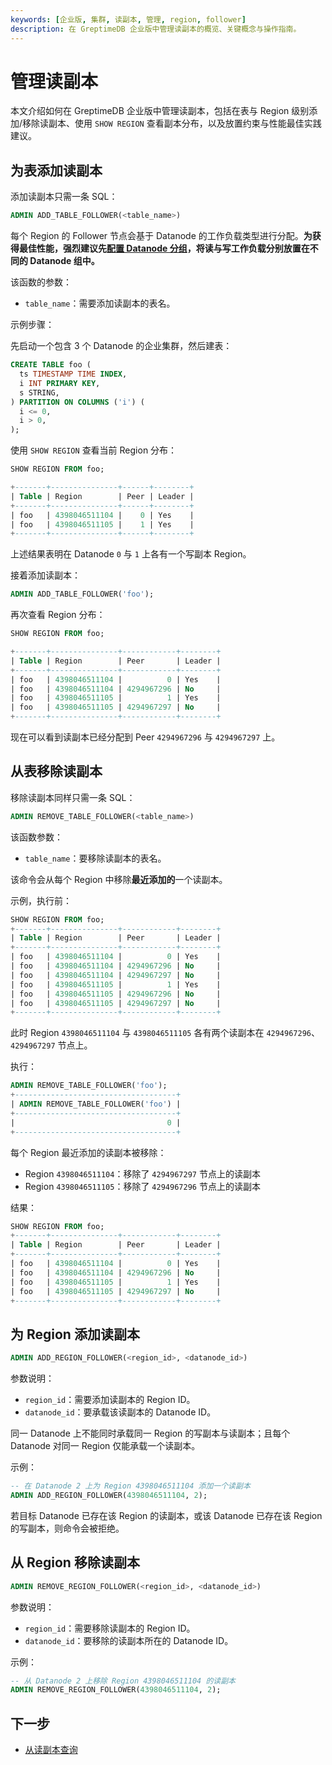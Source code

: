 ```yaml
---
keywords: [企业版, 集群, 读副本, 管理, region, follower]
description: 在 GreptimeDB 企业版中管理读副本的概览、关键概念与操作指南。
---
```


# 管理读副本

本文介绍如何在 GreptimeDB 企业版中管理读副本，包括在表与 Region 级别添加/移除读副本、使用 `SHOW REGION` 查看副本分布，以及放置约束与性能最佳实践建议。

## 为表添加读副本

添加读副本只需一条 SQL：

```sql
ADMIN ADD_TABLE_FOLLOWER(<table_name>)
```

每个 Region 的 Follower 节点会基于 Datanode 的工作负载类型进行分配。**为获得最佳性能，强烈建议先[配置 Datanode 分组](/enterprise/deployments-administration/deploy-on-kubernetes/configure-datanode-groups.md)，将读与写工作负载分别放置在不同的 Datanode 组中。**

该函数的参数：

- `table_name`：需要添加读副本的表名。

示例步骤：

先启动一个包含 3 个 Datanode 的企业集群，然后建表：

```sql
CREATE TABLE foo (
  ts TIMESTAMP TIME INDEX,
  i INT PRIMARY KEY,
  s STRING,
) PARTITION ON COLUMNS ('i') (
  i <= 0,
  i > 0,
);
```

使用 `SHOW REGION` 查看当前 Region 分布：

```sql
SHOW REGION FROM foo;

+-------+---------------+------+--------+
| Table | Region        | Peer | Leader |
+-------+---------------+------+--------+
| foo   | 4398046511104 |    0 | Yes    |
| foo   | 4398046511105 |    1 | Yes    |
+-------+---------------+------+--------+
```

上述结果表明在 Datanode `0` 与 `1` 上各有一个写副本 Region。

接着添加读副本：

```sql
ADMIN ADD_TABLE_FOLLOWER('foo');
```

再次查看 Region 分布：

```sql
SHOW REGION FROM foo;

+-------+---------------+------------+--------+
| Table | Region        | Peer       | Leader |
+-------+---------------+------------+--------+
| foo   | 4398046511104 |          0 | Yes    |
| foo   | 4398046511104 | 4294967296 | No     |
| foo   | 4398046511105 |          1 | Yes    |
| foo   | 4398046511105 | 4294967297 | No     |
+-------+---------------+------------+--------+
```

现在可以看到读副本已经分配到 Peer `4294967296` 与 `4294967297` 上。

## 从表移除读副本

移除读副本同样只需一条 SQL：

```sql
ADMIN REMOVE_TABLE_FOLLOWER(<table_name>)
```

该函数参数：

- `table_name`：要移除读副本的表名。

该命令会从每个 Region 中移除**最近添加的**一个读副本。

示例，执行前：

```sql
SHOW REGION FROM foo;
+-------+---------------+------------+--------+
| Table | Region        | Peer       | Leader |
+-------+---------------+------------+--------+
| foo   | 4398046511104 |          0 | Yes    |
| foo   | 4398046511104 | 4294967296 | No     |
| foo   | 4398046511104 | 4294967297 | No     |
| foo   | 4398046511105 |          1 | Yes    |
| foo   | 4398046511105 | 4294967296 | No     |
| foo   | 4398046511105 | 4294967297 | No     |
+-------+---------------+------------+--------+
```

此时 Region `4398046511104` 与 `4398046511105` 各有两个读副本在 `4294967296`、`4294967297` 节点上。

执行：

```sql
ADMIN REMOVE_TABLE_FOLLOWER('foo');
+------------------------------------+
| ADMIN REMOVE_TABLE_FOLLOWER('foo') |
+------------------------------------+
|                                  0 |
+------------------------------------+
```

每个 Region 最近添加的读副本被移除：

- Region `4398046511104`：移除了 `4294967297` 节点上的读副本
- Region `4398046511105`：移除了 `4294967296` 节点上的读副本

结果：

```sql
SHOW REGION FROM foo;
+-------+---------------+------------+--------+
| Table | Region        | Peer       | Leader |
+-------+---------------+------------+--------+
| foo   | 4398046511104 |          0 | Yes    |
| foo   | 4398046511104 | 4294967296 | No     |
| foo   | 4398046511105 |          1 | Yes    |
| foo   | 4398046511105 | 4294967297 | No     |
+-------+---------------+------------+--------+
```

## 为 Region 添加读副本

```sql
ADMIN ADD_REGION_FOLLOWER(<region_id>, <datanode_id>)
```

参数说明：

- `region_id`：需要添加读副本的 Region ID。
- `datanode_id`：要承载该读副本的 Datanode ID。

同一 Datanode 上不能同时承载同一 Region 的写副本与读副本；且每个 Datanode 对同一 Region 仅能承载一个读副本。

示例：

```sql
-- 在 Datanode 2 上为 Region 4398046511104 添加一个读副本
ADMIN ADD_REGION_FOLLOWER(4398046511104, 2);
```

若目标 Datanode 已存在该 Region 的读副本，或该 Datanode 已存在该 Region 的写副本，则命令会被拒绝。

## 从 Region 移除读副本

```sql
ADMIN REMOVE_REGION_FOLLOWER(<region_id>, <datanode_id>)
```

参数说明：

- `region_id`：需要移除读副本的 Region ID。
- `datanode_id`：要移除的读副本所在的 Datanode ID。

示例：

```sql
-- 从 Datanode 2 上移除 Region 4398046511104 的读副本
ADMIN REMOVE_REGION_FOLLOWER(4398046511104, 2);
```

## 下一步

* [从读副本查询](/enterprise/read-replicas/query-read-replicas.md)


